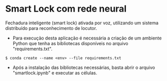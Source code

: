 # Smart Lock com rede neural
Fechadura inteligente (smart lock) ativada por voz, utilizando um sistema distribuído para reconhecimento de locutor. 

* Para execução desta aplicação é necessária a criação de um ambiente Python que tenha as bibliotecas disponíveis no arquivo "requirements.txt".

```console
$ conda create --name <env> --file requirements.txt
```

* Após a instalação das bibliotecas necessárias, basta abrir o arquivo "smartlock.ipynb" e executar as células.

